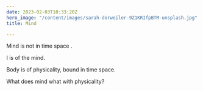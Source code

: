 ```yaml
---
date: 2023-02-03T10:33:20Z
hero_image: "/content/images/sarah-dorweiler-9Z1KRIfpBTM-unsplash.jpg"
title: Mind

---
```

Mind  is not in time space .

I is of the mind.

Body is of physicality, bound in time space.

What does mind what with physicality?